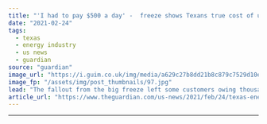 ```yaml
---
title: "'I had to pay $500 a day' -  freeze shows Texans true cost of unregulated power"
date: "2021-02-24"
tags: 
  - texas
  - energy industry
  - us news
  - guardian
source: "guardian"
image_url: "https://i.guim.co.uk/img/media/a629c27b8dd21b8c879c7529d10ee5b2830fb5a0/0_161_5077_3046/master/5077.jpg?width=460&quality=85&auto=format&fit=max&s=9ddba5d1f82372b878b7cb6f245aa8ff"
image_fp: "/assets/img/post_thumbnails/97.jpg"
lead: "The fallout from the big freeze left some customers owing thousands but, experts say, one way or another consumers will pay the price for the state’s vulnerable energy infrastructureAmid a deadly storm, Nathan Polk-Borgerding was terrified that Gridd..."
article_url: "https://www.theguardian.com/us-news/2021/feb/24/texas-energy-bills-scandal-snow-storm"
---
```


---
